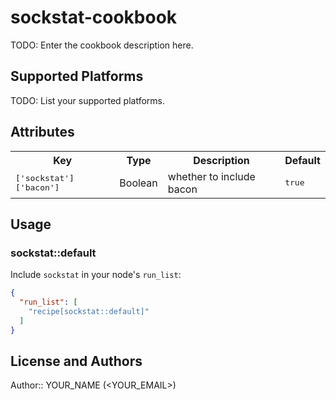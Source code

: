 # sockstat-cookbook

TODO: Enter the cookbook description here.

## Supported Platforms

TODO: List your supported platforms.

## Attributes

<table>
  <tr>
    <th>Key</th>
    <th>Type</th>
    <th>Description</th>
    <th>Default</th>
  </tr>
  <tr>
    <td><tt>['sockstat']['bacon']</tt></td>
    <td>Boolean</td>
    <td>whether to include bacon</td>
    <td><tt>true</tt></td>
  </tr>
</table>

## Usage

### sockstat::default

Include `sockstat` in your node's `run_list`:

```json
{
  "run_list": [
    "recipe[sockstat::default]"
  ]
}
```

## License and Authors

Author:: YOUR_NAME (<YOUR_EMAIL>)
